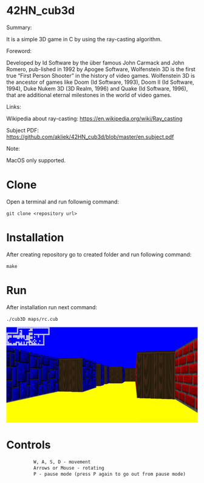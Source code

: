 # 42HN_cub3d
Summary:

It is a simple 3D game in C by using the ray-casting algorithm.

Foreword:

Developed by Id Software by the über famous John Carmack and John Romero, pub-lished in 1992 by Apogee Software,
Wolfenstein 3D is the first true “First Person Shooter” in the history of video games. Wolfenstein 3D is the ancestor
of games like Doom (Id Software, 1993), Doom II (Id Software, 1994), Duke Nukem 3D (3D Realm, 1996)
and Quake (Id Software, 1996), that are additional eternal milestones in the world of video games.

Links:

Wikipedia about ray-casting: https://en.wikipedia.org/wiki/Ray_casting

Subject PDF: https://github.com/akliek/42HN_cub3d/blob/master/en.subject.pdf

Note:

MacOS only supported.

# Clone
Open a terminal and run follownig command:
```
git clone <repository url>
```
# Installation
After creating repository go to created folder and run following command:
```
make
```
# Run
After installation run next command:
```
./cub3D maps/rc.cub
```
![alt text](https://github.com/akliek/42HN_cub3d/blob/master/cub3d_img.png?raw=true)

# Controls
```
          W, A, S, D - movement
          Arrows or Mouse - rotating
          P - pause mode (press P again to go out from pause mode)
```
